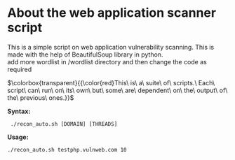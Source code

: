 # About the web application scanner script
This is a simple script on web application vulnerability scanning.
This is made with the help of BeautifulSoup library in python. 
<br>add more wordlist in /wordlist directory
and then change the code as required

$\colorbox{transparent}{{\color{red}This\ is\ a\ suite\ of\ scripts.\ Each\ script\ can\ run\ on\ its\ own\ but\ some\ are\ dependent\ on\ the\ output\ of\ the\ previous\ ones.}}$

**Syntax:**
   
     ./recon_auto.sh [DOMAIN] [THREADS]
     
**Usage:**

    ./recon_auto.sh testphp.vulnweb.com 10
